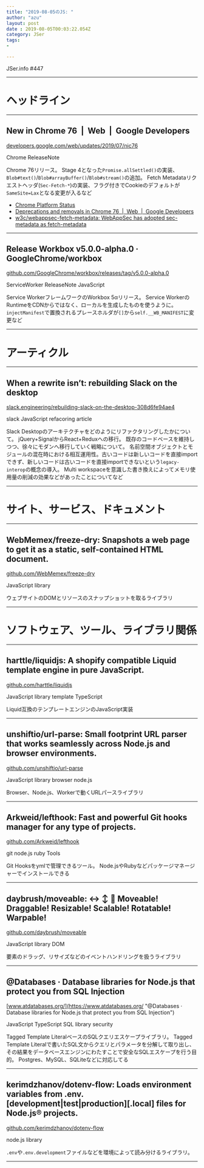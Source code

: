 ```yaml
---
title: "2019-08-05のJS: "
author: "azu"
layout: post
date : 2019-08-05T00:03:22.054Z
category: JSer
tags:
-

---
```


JSer.info #447

----

<h1 class="site-genre">ヘッドライン</h1>

----

## New in Chrome 76  |  Web  |  Google Developers
[developers.google.com/web/updates/2019/07/nic76](https://developers.google.com/web/updates/2019/07/nic76 "New in Chrome 76  |  Web  |  Google Developers")
<p class="jser-tags jser-tag-icon"><span class="jser-tag">Chrome</span> <span class="jser-tag">ReleaseNote</span></p>

Chrome 76リリース。
Stage 4となった`Promise.allSettled()`の実装、`Blob#text()`/`Blob#arrayBuffer()`/`Blob#stream()`の追加。
Fetch Metadataリクエストヘッダ(`Sec-Fetch-*`)の実装、フラグ付きでCookieのデフォルトが`SameSite=Lax`となる変更が入るなど

- [Chrome Platform Status](https://www.chromestatus.com/features#milestone%3D76 "Chrome Platform Status")
- [Deprecations and removals in Chrome 76  |  Web  |  Google Developers](https://developers.google.com/web/updates/2019/06/chrome-76-deps-rems "Deprecations and removals in Chrome 76  |  Web  |  Google Developers")
- [w3c/webappsec-fetch-metadata: WebAppSec has adopted sec-metadata as fetch-metadata](https://github.com/w3c/webappsec-fetch-metadata "w3c/webappsec-fetch-metadata: WebAppSec has adopted sec-metadata as fetch-metadata")

----

## Release Workbox v5.0.0-alpha.0 · GoogleChrome/workbox
[github.com/GoogleChrome/workbox/releases/tag/v5.0.0-alpha.0](https://github.com/GoogleChrome/workbox/releases/tag/v5.0.0-alpha.0 "Release Workbox v5.0.0-alpha.0 · GoogleChrome/workbox")
<p class="jser-tags jser-tag-icon"><span class="jser-tag">ServiceWorker</span> <span class="jser-tag">ReleaseNote</span> <span class="jser-tag">JavaScript</span></p>

Service WorkerフレームワークのWorkbox 5αリリース。
Service WorkerのRuntimeをCDNからではなく、ローカルを生成したものを使うように。
`injectManifest`で置換されるプレースホルダが`[]`から`self.__WB_MANIFEST`に変更など


----
<h1 class="site-genre">アーティクル</h1>

----

## When a rewrite isn’t: rebuilding Slack on the desktop
[slack.engineering/rebuilding-slack-on-the-desktop-308d6fe94ae4](https://slack.engineering/rebuilding-slack-on-the-desktop-308d6fe94ae4 "When a rewrite isn’t: rebuilding Slack on the desktop")
<p class="jser-tags jser-tag-icon"><span class="jser-tag">slack</span> <span class="jser-tag">JavaScript</span> <span class="jser-tag">refacoring</span> <span class="jser-tag">article</span></p>

Slack Desktopのアーキテクチャをどのようにリファクタリングしたかについて。
jQuery+SignalからReact+Reduxへの移行。
既存のコードベースを維持しつつ、徐々にモダンへ移行していく戦略について。
名前空間オブジェクトとモジュールの混在時における相互運用性。古いコードは新しいコードを直接importできず、新しいコードは古いコードを直接importできないという`legacy-interop`の概念の導入。
Multi workspaceを意識した書き換えによってメモリ使用量の削減の効果などがあったことについてなど


----
<h1 class="site-genre">サイト、サービス、ドキュメント</h1>

----

## WebMemex/freeze-dry: Snapshots a web page to get it as a static, self-contained HTML document.
[github.com/WebMemex/freeze-dry](https://github.com/WebMemex/freeze-dry "WebMemex/freeze-dry: Snapshots a web page to get it as a static, self-contained HTML document.")
<p class="jser-tags jser-tag-icon"><span class="jser-tag">JavaScript</span> <span class="jser-tag">library</span></p>

ウェブサイトのDOMとリソースのスナップショットを取るライブラリ


----
<h1 class="site-genre">ソフトウェア、ツール、ライブラリ関係</h1>

----

## harttle/liquidjs: A shopify compatible Liquid template engine in pure JavaScript.
[github.com/harttle/liquidjs](https://github.com/harttle/liquidjs "harttle/liquidjs: A shopify compatible Liquid template engine in pure JavaScript.")
<p class="jser-tags jser-tag-icon"><span class="jser-tag">JavaScript</span> <span class="jser-tag">library</span> <span class="jser-tag">template</span> <span class="jser-tag">TypeScript</span></p>

Liquid互換のテンプレートエンジンのJavaScript実装


----

## unshiftio/url-parse: Small footprint URL parser that works seamlessly across Node.js and browser environments.
[github.com/unshiftio/url-parse](https://github.com/unshiftio/url-parse "unshiftio/url-parse: Small footprint URL parser that works seamlessly across Node.js and browser environments.")
<p class="jser-tags jser-tag-icon"><span class="jser-tag">JavaScript</span> <span class="jser-tag">library</span> <span class="jser-tag">browser</span> <span class="jser-tag">node.js</span></p>

Browser、Node.js、Workerで動くURLパースライブラリ


----

## Arkweid/lefthook: Fast and powerful Git hooks manager for any type of projects.
[github.com/Arkweid/lefthook](https://github.com/Arkweid/lefthook "Arkweid/lefthook: Fast and powerful Git hooks manager for any type of projects.")
<p class="jser-tags jser-tag-icon"><span class="jser-tag">git</span> <span class="jser-tag">node.js</span> <span class="jser-tag">ruby</span> <span class="jser-tag">Tools</span></p>

Git Hooksをymlで管理できるツール。
Node.jsやRubyなどパッケージマネージャーでインストールできる


----

## daybrush/moveable: ↔️ ↕️ 🔄 Moveable! Draggable! Resizable! Scalable! Rotatable! Warpable!
[github.com/daybrush/moveable](https://github.com/daybrush/moveable "daybrush/moveable: ↔️ ↕️ 🔄 Moveable! Draggable! Resizable! Scalable! Rotatable! Warpable!")
<p class="jser-tags jser-tag-icon"><span class="jser-tag">JavaScript</span> <span class="jser-tag">library</span> <span class="jser-tag">DOM</span></p>

要素のドラッグ、リサイズなどのイベントハンドリングを扱うライブラリ


----

## @Databases · Database libraries for Node.js that protect you from SQL Injection
[www.atdatabases.org/](https://www.atdatabases.org/ "@Databases · Database libraries for Node.js that protect you from SQL Injection")
<p class="jser-tags jser-tag-icon"><span class="jser-tag">JavaScript</span> <span class="jser-tag">TypeScript</span> <span class="jser-tag">SQL</span> <span class="jser-tag">library</span> <span class="jser-tag">security</span></p>

Tagged Template LiteralベースのSQLクエリエスケープライブラリ。
Tagged Template Literalで書いたSQL文からクエリとパラメータを分解して取り出し、その結果をデータベースエンジンにわたすことで安全なSQLエスケープを行う目的。
Postgres、MySQL、SQLiteなどに対応してる


----

## kerimdzhanov/dotenv-flow: Loads environment variables from .env.\[development|test|production\]\[.local\] files for Node.js® projects.
[github.com/kerimdzhanov/dotenv-flow](https://github.com/kerimdzhanov/dotenv-flow "kerimdzhanov/dotenv-flow: Loads environment variables from .env.\[development|test|production\]\[.local\] files for Node.js® projects.")
<p class="jser-tags jser-tag-icon"><span class="jser-tag">node.js</span> <span class="jser-tag">library</span></p>

`.env`や`.env.development`ファイルなどを環境によって読み分けるライブラリ。


----
